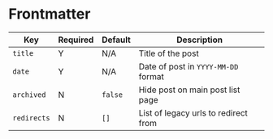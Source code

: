 # Frontmatter

Key | Required | Default | Description
--- | --- | --- | ---
`title` | Y | N/A | Title of the post
`date` | Y | N/A | Date of post in `YYYY-MM-DD` format
`archived` | N | `false` | Hide post on main post list page
`redirects` | N | `[]` | List of legacy urls to redirect from
